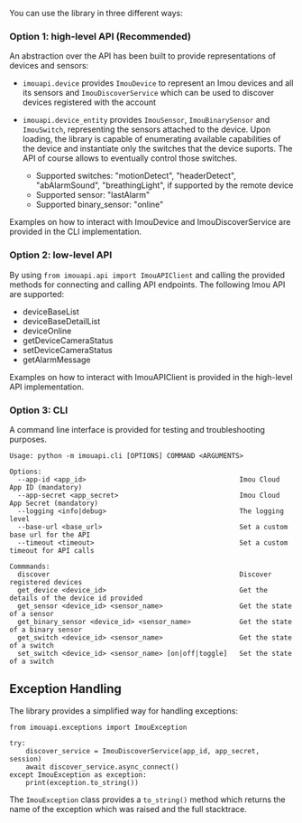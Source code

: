 You can use the library in three different ways:

### Option 1: high-level API (Recommended)

An abstraction over the API has been built to provide representations of devices and sensors:

- `imouapi.device` provides `ImouDevice` to represent an Imou devices and all its sensors and `ImouDiscoverService` which can be used to discover devices registered with the account
- `imouapi.device_entity` provides `ImouSensor`, `ImouBinarySensor` and `ImouSwitch`, representing the sensors attached to the device. Upon loading, the library is capable of enumerating available capabilities of the device and instantiate only the switches that the device suports. The API of course allows to eventually control those switches.

    - Supported switches: "motionDetect", "headerDetect", "abAlarmSound", "breathingLight", if supported by the remote device
    - Supported sensor: "lastAlarm"
    - Supported binary_sensor: "online"

Examples on how to interact with ImouDevice and ImouDiscoverService are provided in the CLI implementation.

### Option 2: low-level API

By using `from imouapi.api import ImouAPIClient` and calling the provided methods for connecting and calling API endpoints.
The following Imou API are supported:

- deviceBaseList
- deviceBaseDetailList
- deviceOnline
- getDeviceCameraStatus
- setDeviceCameraStatus
- getAlarmMessage

Examples on how to interact with ImouAPIClient is provided in the high-level API implementation.

### Option 3: CLI

A command line interface is provided for testing and troubleshooting purposes.

```
Usage: python -m imouapi.cli [OPTIONS] COMMAND <ARGUMENTS>

Options:
  --app-id <app_id>                                      Imou Cloud App ID (mandatory)
  --app-secret <app_secret>                              Imou Cloud App Secret (mandatory)
  --logging <info|debug>                                 The logging level
  --base-url <base_url>                                  Set a custom base url for the API
  --timeout <timeout>                                    Set a custom timeout for API calls

Commmands:
  discover                                               Discover registered devices
  get_device <device_id>                                 Get the details of the device id provided
  get_sensor <device_id> <sensor_name>                   Get the state of a sensor
  get_binary_sensor <device_id> <sensor_name>            Get the state of a binary sensor
  get_switch <device_id> <sensor_name>                   Get the state of a switch
  set_switch <device_id> <sensor_name> [on|off|toggle]   Set the state of a switch
```

## Exception Handling

The library provides a simplified way for handling exceptions:
```
from imouapi.exceptions import ImouException

try:
    discover_service = ImouDiscoverService(app_id, app_secret, session)
    await discover_service.async_connect()
except ImouException as exception:
    print(exception.to_string())
```

The `ImouException` class provides a `to_string()` method which returns the name of the exception which was raised and the full stacktrace.

